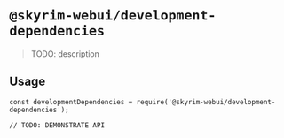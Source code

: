 # `@skyrim-webui/development-dependencies`

> TODO: description

## Usage

```
const developmentDependencies = require('@skyrim-webui/development-dependencies');

// TODO: DEMONSTRATE API
```
